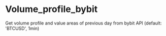 # Volume_profile_bybit
Get volume profile and value areas of previous day from bybit API (default: 'BTCUSD', 1min)
